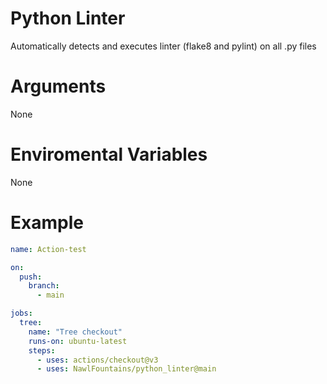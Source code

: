 # Python Linter
Automatically detects and executes linter (flake8 and pylint) on all .py files
# Arguments
None
# Enviromental Variables
None
# Example
```yml
name: Action-test

on:
  push:
    branch:
      - main

jobs:
  tree:
    name: "Tree checkout"
    runs-on: ubuntu-latest
    steps:
      - uses: actions/checkout@v3
      - uses: NawlFountains/python_linter@main
```
